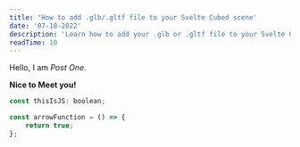 ```yaml
---
title: 'How to add .glb/.gltf file to your Svelte Cubed scene'
date: '07-18-2022'
description: 'Learn how to add your .glb or .gltf file to your Svelte Cubed scene.'
readTime: 10
---
```


Hello, I am _Post One._

**Nice to Meet you!**

```js
const thisIsJS: boolean;

const arrowFunction = () => {
	return true;
};
```

